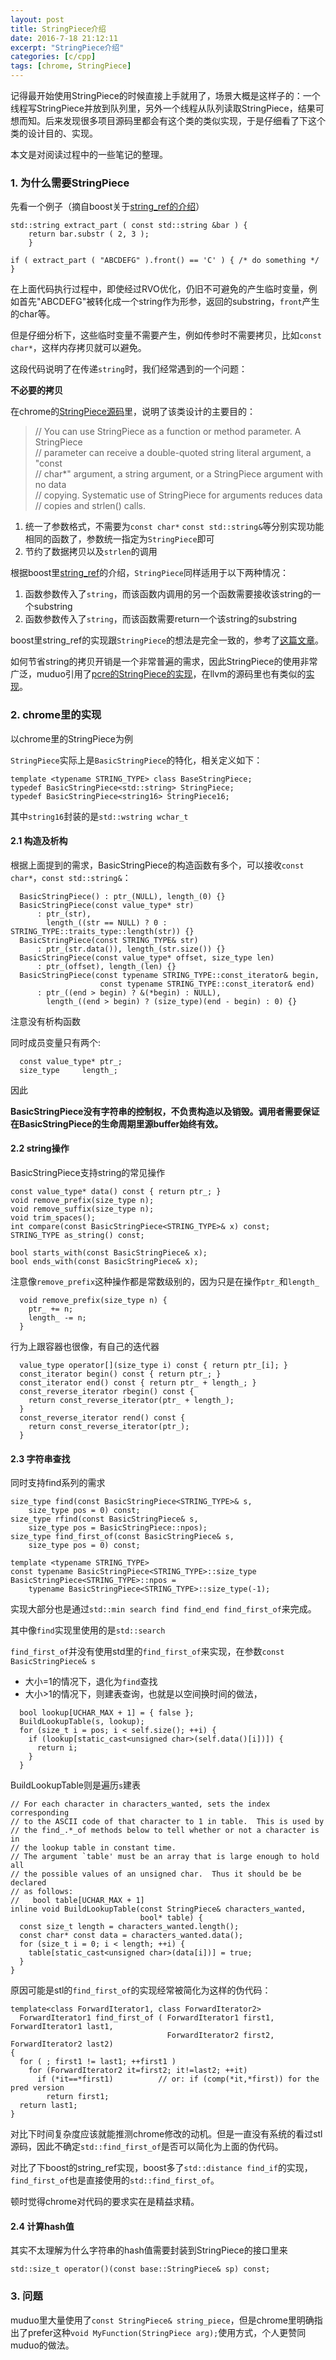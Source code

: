 ```yaml
---
layout: post
title: StringPiece介绍
date: 2016-7-18 21:12:11
excerpt: "StringPiece介绍"
categories: [c/cpp]
tags: [chrome, StringPiece]
---
```


记得最开始使用StringPiece的时候直接上手就用了，场景大概是这样子的：一个线程写StringPiece并放到队列里，另外一个线程从队列读取StringPiece，结果可想而知。后来发现很多项目源码里都会有这个类的类似实现，于是仔细看了下这个类的设计目的、实现。

本文是对阅读过程中的一些笔记的整理。

<!--more-->

### 1. 为什么需要StringPiece

先看一个例子（摘自boost关于[string_ref的介绍](http://www.boost.org/doc/libs/1_61_0/libs/utility/doc/html/string_ref.html#string_ref.examples)）

```
std::string extract_part ( const std::string &bar ) {
    return bar.substr ( 2, 3 );
    }

if ( extract_part ( "ABCDEFG" ).front() == 'C' ) { /* do something */ }
```

在上面代码执行过程中，即使经过RVO优化，仍旧不可避免的产生临时变量，例如首先"ABCDEFG"被转化成一个string作为形参，返回的substring，`front`产生的char等。

但是仔细分析下，这些临时变量不需要产生，例如传参时不需要拷贝，比如`const char*`，这样内存拷贝就可以避免。

这段代码说明了在传递`string`时，我们经常遇到的一个问题：

**不必要的拷贝**

在chrome的[StringPiece源码](https://cs.chromium.org/chromium/src/base/strings/string_piece.h?dr=CSs&q=string_piece.h&sq=package:chromium&l=1)里，说明了该类设计的主要目的：

> // You can use StringPiece as a function or method parameter.  A StringPiece  
> // parameter can receive a double-quoted string literal argument, a "const  
> // char*" argument, a string argument, or a StringPiece argument with no data  
> // copying.  Systematic use of StringPiece for arguments reduces data  
> // copies and strlen() calls.  

1. 统一了参数格式，不需要为`const char*` `const std::string&`等分别实现功能相同的函数了，参数统一指定为`StringPiece`即可  
2. 节约了数据拷贝以及`strlen`的调用  

根据boost里[string_ref](http://www.boost.org/doc/libs/1_61_0/libs/utility/doc/html/string_ref.html)的介绍，`StringPiece`同样适用于以下两种情况：  

1. 函数参数传入了`string`，而该函数内调用的另一个函数需要接收该string的一个substring  
2. 函数参数传入了`string`，而该函数需要return一个该string的substring  

boost里string_ref的实现跟`StringPiece`的想法是完全一致的，参考了[这篇文章](http://www.open-std.org/jtc1/sc22/wg21/docs/papers/2012/n3442.html)。

如何节省string的拷贝开销是一个非常普遍的需求，因此StringPiece的使用非常广泛，muduo引用了[pcre的StringPiece的实现](https://github.com/vmg/pcre/blob/master/pcre_stringpiece.h.in)，在llvm的源码里也有类似的[实现](http://llvm.org/docs/doxygen/html/StringRef_8h_source.html)。

### 2. chrome里的实现

以chrome里的StringPiece为例

`StringPiece`实际上是`BasicStringPiece`的特化，相关定义如下：

```
template <typename STRING_TYPE> class BaseStringPiece;
typedef BasicStringPiece<std::string> StringPiece;
typedef BasicStringPiece<string16> StringPiece16;
```
其中`string16`封装的是`std::wstring wchar_t`

#### 2.1 构造及析构

根据上面提到的需求，BasicStringPiece的构造函数有多个，可以接收`const char*`，`const std::string&`：

```
  BasicStringPiece() : ptr_(NULL), length_(0) {}
  BasicStringPiece(const value_type* str)
      : ptr_(str),
        length_((str == NULL) ? 0 : STRING_TYPE::traits_type::length(str)) {}
  BasicStringPiece(const STRING_TYPE& str)
      : ptr_(str.data()), length_(str.size()) {}
  BasicStringPiece(const value_type* offset, size_type len)
      : ptr_(offset), length_(len) {}
  BasicStringPiece(const typename STRING_TYPE::const_iterator& begin,
                    const typename STRING_TYPE::const_iterator& end)
      : ptr_((end > begin) ? &(*begin) : NULL),
        length_((end > begin) ? (size_type)(end - begin) : 0) {}
```

注意没有析构函数

同时成员变量只有两个:

```
  const value_type* ptr_;
  size_type     length_;
```

因此

**BasicStringPiece没有字符串的控制权，不负责构造以及销毁。调用者需要保证在BasicStringPiece的生命周期里源buffer始终有效。**

#### 2.2 string操作

BasicStringPiece支持string的常见操作

```
const value_type* data() const { return ptr_; }
void remove_prefix(size_type n);
void remove_suffix(size_type n);
void trim_spaces();
int compare(const BasicStringPiece<STRING_TYPE>& x) const;
STRING_TYPE as_string() const;

bool starts_with(const BasicStringPiece& x);
bool ends_with(const BasicStringPiece& x);
```
注意像`remove_prefix`这种操作都是常数级别的，因为只是在操作`ptr_`和`length_`

```
  void remove_prefix(size_type n) {
    ptr_ += n;
    length_ -= n;
  }
```

行为上跟容器也很像，有自己的迭代器

```
  value_type operator[](size_type i) const { return ptr_[i]; }
  const_iterator begin() const { return ptr_; }
  const_iterator end() const { return ptr_ + length_; }
  const_reverse_iterator rbegin() const {
    return const_reverse_iterator(ptr_ + length_);
  }
  const_reverse_iterator rend() const {
    return const_reverse_iterator(ptr_);
  } 
```

#### 2.3 字符串查找

同时支持find系列的需求

```
size_type find(const BasicStringPiece<STRING_TYPE>& s,
    size_type pos = 0) const;
size_type rfind(const BasicStringPiece& s,
    size_type pos = BasicStringPiece::npos);
size_type find_first_of(const BasicStringPiece& s,
    size_type pos = 0) const;

template <typename STRING_TYPE>
const typename BasicStringPiece<STRING_TYPE>::size_type
BasicStringPiece<STRING_TYPE>::npos =
    typename BasicStringPiece<STRING_TYPE>::size_type(-1);
```

实现大部分也是通过`std::min search find find_end find_first_of`来完成。

其中像`find`实现里使用的是`std::search`

`find_first_of`并没有使用std里的`find_first_of`来实现，在参数`const BasicStringPiece& s`

+ 大小=1的情况下，退化为`find`查找  
+ 大小\>1的情况下，则建表查询，也就是以空间换时间的做法，  


```
  bool lookup[UCHAR_MAX + 1] = { false };
  BuildLookupTable(s, lookup);
  for (size_t i = pos; i < self.size(); ++i) {
    if (lookup[static_cast<unsigned char>(self.data()[i])]) {
      return i;
    }
  }
```

BuildLookupTable则是遍历`s`建表

```
// For each character in characters_wanted, sets the index corresponding
// to the ASCII code of that character to 1 in table.  This is used by
// the find_.*_of methods below to tell whether or not a character is in
// the lookup table in constant time.
// The argument `table' must be an array that is large enough to hold all
// the possible values of an unsigned char.  Thus it should be be declared
// as follows:
//   bool table[UCHAR_MAX + 1]
inline void BuildLookupTable(const StringPiece& characters_wanted,
                             bool* table) {
  const size_t length = characters_wanted.length();
  const char* const data = characters_wanted.data();
  for (size_t i = 0; i < length; ++i) {
    table[static_cast<unsigned char>(data[i])] = true;
  }
}
```

原因可能是stl的`find_first_of`的实现经常被简化为这样的伪代码：

```
template<class ForwardIterator1, class ForwardIterator2>
  ForwardIterator1 find_first_of ( ForwardIterator1 first1, ForwardIterator1 last1,
                                   ForwardIterator2 first2, ForwardIterator2 last2)
{
  for ( ; first1 != last1; ++first1 )
    for (ForwardIterator2 it=first2; it!=last2; ++it)
      if (*it==*first1)          // or: if (comp(*it,*first)) for the pred version
        return first1;
  return last1;
}
```

对比下时间复杂度应该就能推测chrome修改的动机。但是一直没有系统的看过stl源码，因此不确定`std::find_first_of`是否可以简化为上面的伪代码。

对比了下boost的string_ref实现，boost多了`std::distance find_if`的实现，`find_first_of`也是直接使用的`std::find_first_of`。

顿时觉得chrome对代码的要求实在是精益求精。

#### 2.4 计算hash值

其实不太理解为什么字符串的hash值需要封装到StringPiece的接口里来

```
std::size_t operator()(const base::StringPiece& sp) const;
```

### 3. 问题

muduo里大量使用了`const StringPiece& string_piece`，但是chrome里明确指出了prefer这种`void MyFunction(StringPiece arg);`使用方式，个人更赞同muduo的做法。
